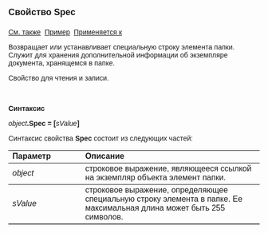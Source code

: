 ﻿<html>
<head>
<title>Элемент папки\Spec</title>
</head>

<body>

<p><strong><font size="4" face="Arial">Свойство Spec<br>
<br>
</font></strong><font face="Arial"><a href="../AsFoldElement.html">См. 
также</a>&nbsp; <u>Пример</u>&nbsp; <a href="../AsFoldElement.html">Применяется к</a></font></p>

<p><font face="Arial">Возвращает или устанавливает специальную строку 
элемента папки. Служит для хранения дополнительной информации об экземпляре 
документа, хранящемся в папке.</font></p>

<p><font face="Arial">Свойство для чтения и записи.</font></p>

<p class="label">&nbsp;</p>

<p class="label"><font face="Arial"><b>Синтаксис</b></font></p>

<p><font face="Arial"><em>object</em><strong>.Spec = [</strong><em>sValue</em><strong>]</strong></font></p>

<p><font face="Arial">Синтаксис свойства <strong>Spec</strong>
состоит из следующих частей:</font></p>

<table border="1" cellPadding="5" cols="2" frame="below" rules="rows">
<TBODY>
  <tr vAlign="top">
    <td class="label" width="29%"><font face="Arial"><b>Параметр</b></font></td>
    <td class="label" width="71%"><font face="Arial"><strong>Описание</strong></font></td>
  </tr>
  <tr>
    <td width="29%"><em><font face="Arial">object</font></em></td>
    <td width="71%"><font face="Arial">строковое выражение, являющееся 
	ссылкой на экземпляр объекта элемент папки.</font></td>
  </tr>
</TBODY>
  <tr>
    <td width="29%"><em><font face="Arial">sValue</font></em></td>
    <td width="71%"><font face="Arial">строковое выражение, 
	определяющее специальную строку элемента в папке. Ее максимальная длина 
	может быть 255 символов.</font></td>
  </tr>
</table>
</body>
</html>
